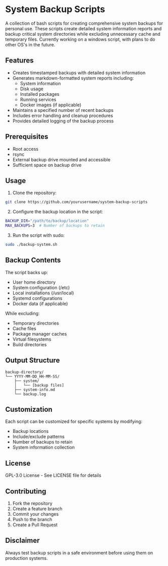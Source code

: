 # System Backup Scripts

A collection of bash scripts for creating comprehensive system backups for personal use. These scripts create detailed system information reports and backup critical system directories while excluding unnecessary cache and temporary files. Currently working on a windows script, with plans to do other OS's in the future.

## Features

- Creates timestamped backups with detailed system information
- Generates markdown-formatted system reports including:
  - System information
  - Disk usage
  - Installed packages
  - Running services
  - Docker images (if applicable)
- Maintains a specified number of recent backups
- Includes error handling and cleanup procedures
- Provides detailed logging of the backup process

## Prerequisites

- Root access
- rsync
- External backup drive mounted and accessible
- Sufficient space on backup drive

## Usage

1. Clone the repository:
```bash
git clone https://github.com/yourusername/system-backup-scripts
```

2. Configure the backup location in the script:
```bash
BACKUP_DIR="/path/to/backup/location"
MAX_BACKUPS=3  # Number of backups to retain
```

3. Run the script with sudo:
```bash
sudo ./backup-system.sh
```

## Backup Contents

The script backs up:
- User home directory
- System configuration (/etc)
- Local installations (/usr/local)
- Systemd configurations
- Docker data (if applicable)

While excluding:
- Temporary directories
- Cache files
- Package manager caches
- Virtual filesystems
- Build directories

## Output Structure

```
backup-directory/
└── YYYY-MM-DD_HH-MM-SS/
    ├── system/
    │   └── [backup files]
    ├── system-info.md
    └── backup.log
```

## Customization

Each script can be customized for specific systems by modifying:
- Backup locations
- Include/exclude patterns
- Number of backups to retain
- System information collection

## License

GPL-3.0 License - See LICENSE file for details

## Contributing

1. Fork the repository
2. Create a feature branch
3. Commit your changes
4. Push to the branch
5. Create a Pull Request

## Disclaimer

Always test backup scripts in a safe environment before using them on production systems.